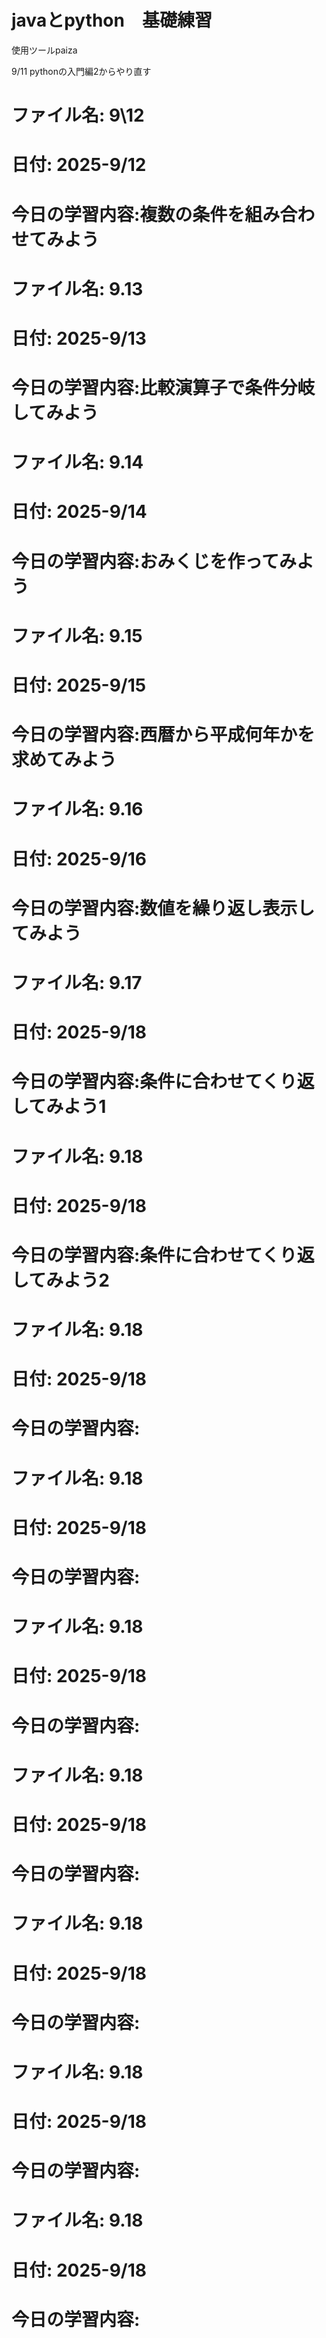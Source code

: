 # javaとpython　基礎練習
使用ツールpaiza

9/11
pythonの入門編2からやり直す

# ファイル名: 9\12
# 日付: 2025-9/12
# 今日の学習内容:複数の条件を組み合わせてみよう


# ファイル名: 9.13
# 日付: 2025-9/13
# 今日の学習内容:比較演算子で条件分岐してみよう


# ファイル名: 9.14
# 日付: 2025-9/14
# 今日の学習内容:おみくじを作ってみよう

# ファイル名: 9.15
# 日付: 2025-9/15
# 今日の学習内容:西暦から平成何年かを求めてみよう

# ファイル名: 9.16
# 日付: 2025-9/16
# 今日の学習内容:数値を繰り返し表示してみよう

# ファイル名: 9.17
# 日付: 2025-9/18
# 今日の学習内容:条件に合わせてくり返してみよう1

# ファイル名: 9.18
# 日付: 2025-9/18
# 今日の学習内容:条件に合わせてくり返してみよう2

# ファイル名: 9.18
# 日付: 2025-9/18
# 今日の学習内容:

# ファイル名: 9.18
# 日付: 2025-9/18
# 今日の学習内容:

# ファイル名: 9.18
# 日付: 2025-9/18
# 今日の学習内容:

# ファイル名: 9.18
# 日付: 2025-9/18
# 今日の学習内容:

# ファイル名: 9.18
# 日付: 2025-9/18
# 今日の学習内容:

# ファイル名: 9.18
# 日付: 2025-9/18
# 今日の学習内容:

# ファイル名: 9.18
# 日付: 2025-9/18
# 今日の学習内容:
